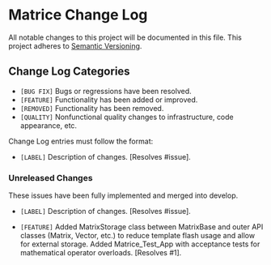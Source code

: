 # Matrice Change Log

All notable changes to this project will be documented in this file.
This project adheres to [Semantic Versioning](http://semver.org/).

## Change Log Categories

* `[BUG FIX]` Bugs or regressions have been resolved.
* `[FEATURE]` Functionality has been added or improved.
* `[REMOVED]` Functionality has been removed.
* `[QUALITY]` Nonfunctional quality changes to infrastructure, code appearance, etc.

Change Log entries must follow the format:

* `[LABEL]` Description of changes. [Resolves #issue].

### Unreleased Changes

These issues have been fully implemented and merged into develop.

* `[LABEL]` Description of changes. [Resolves #issue].

* `[FEATURE]` Added MatrixStorage class between MatrixBase and outer API classes (Matrix, Vector, etc.) to reduce template flash usage and allow for external storage. Added Matrice_Test_App with acceptance tests for mathematical operator overloads. [Resolves #1].
